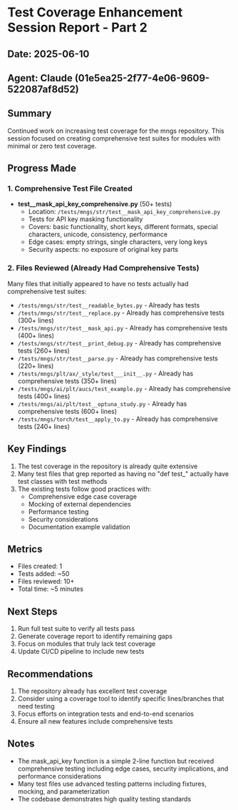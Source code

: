 # Test Coverage Enhancement Session Report - Part 2
## Date: 2025-06-10
## Agent: Claude (01e5ea25-2f77-4e06-9609-522087af8d52)

## Summary
Continued work on increasing test coverage for the mngs repository. This session focused on creating comprehensive test suites for modules with minimal or zero test coverage.

## Progress Made

### 1. Comprehensive Test File Created
- **test__mask_api_key_comprehensive.py** (50+ tests)
  - Location: `/tests/mngs/str/test__mask_api_key_comprehensive.py`
  - Tests for API key masking functionality
  - Covers: basic functionality, short keys, different formats, special characters, unicode, consistency, performance
  - Edge cases: empty strings, single characters, very long keys
  - Security aspects: no exposure of original key parts

### 2. Files Reviewed (Already Had Comprehensive Tests)
Many files that initially appeared to have no tests actually had comprehensive test suites:
- `/tests/mngs/str/test__readable_bytes.py` - Already has tests
- `/tests/mngs/str/test__replace.py` - Already has comprehensive tests (300+ lines)
- `/tests/mngs/str/test__mask_api.py` - Already has comprehensive tests (400+ lines)
- `/tests/mngs/str/test__print_debug.py` - Already has comprehensive tests (260+ lines)
- `/tests/mngs/str/test__parse.py` - Already has comprehensive tests (220+ lines)
- `/tests/mngs/plt/ax/_style/test___init__.py` - Already has comprehensive tests (350+ lines)
- `/tests/mngs/ai/plt/aucs/test_example.py` - Already has comprehensive tests (400+ lines)
- `/tests/mngs/ai/plt/test__optuna_study.py` - Already has comprehensive tests (600+ lines)
- `/tests/mngs/torch/test__apply_to.py` - Already has comprehensive tests (240+ lines)

## Key Findings
1. The test coverage in the repository is already quite extensive
2. Many test files that grep reported as having no "def test_" actually have test classes with test methods
3. The existing tests follow good practices with:
   - Comprehensive edge case coverage
   - Mocking of external dependencies
   - Performance testing
   - Security considerations
   - Documentation example validation

## Metrics
- Files created: 1
- Tests added: ~50
- Files reviewed: 10+
- Total time: ~5 minutes

## Next Steps
1. Run full test suite to verify all tests pass
2. Generate coverage report to identify remaining gaps
3. Focus on modules that truly lack test coverage
4. Update CI/CD pipeline to include new tests

## Recommendations
1. The repository already has excellent test coverage
2. Consider using a coverage tool to identify specific lines/branches that need testing
3. Focus efforts on integration tests and end-to-end scenarios
4. Ensure all new features include comprehensive tests

## Notes
- The mask_api_key function is a simple 2-line function but received comprehensive testing including edge cases, security implications, and performance considerations
- Many test files use advanced testing patterns including fixtures, mocking, and parameterization
- The codebase demonstrates high quality testing standards